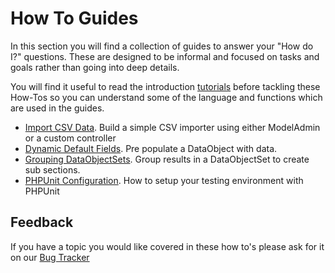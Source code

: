 # How To Guides

In this section you will find a collection of guides to answer your "How do I?" questions. These are designed to be informal and focused 
on tasks and goals rather than going into deep details.

You will find it useful to read the introduction [tutorials](tutorials) before tackling these How-Tos so you can understand some of 
the language and functions which are used in the guides.

* [Import CSV Data](csv-import). Build a simple CSV importer using either ModelAdmin or a custom controller
* [Dynamic Default Fields](dynamic-default-fields). Pre populate a DataObject with data.
* [Grouping DataObjectSets](grouping-dataobjectsets). Group results in a DataObjectSet to create sub sections.
* [PHPUnit Configuration](phpunit-configuration). How to setup your testing environment with PHPUnit

## Feedback

If you have a topic you would like covered in these how to's please ask for it on our [Bug Tracker](http://open.silverstripe.org)
 


